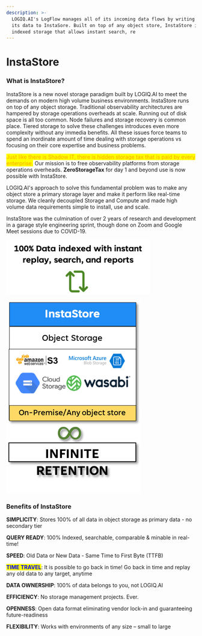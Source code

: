 ```yaml
---
description: >-
  LOGIQ.AI's LogFlow manages all of its incoming data flows by writing 100% of
  its data to InstaSore. Built on top of any object store, InstaStore is fully
  indexed storage that allows instant search, re
---
```


# InstaStore

### What is InstaStore?

InstaStore is a new novel storage paradigm built by LOGIQ.AI to meet the demands on modern high volume business environments. InstaStore runs on top of any object storage. Traditional observability architectures are hampered by storage operations overheads at scale. Running out of disk space is all too common. Node failures and storage recovery is common place. Tiered storage to solve these challenges introduces even more complexity without any immedia benefits. All these issues force teams to spend an inordinate amount of time dealing with storage operations vs focusing on their core expertise and business problems.

<mark style="color:orange;">Just like there is Shadow IT, there is hidden storage tax that is paid by every enterprise.</mark> <mark style="color:blue;"></mark> Our mission is to free observability platforms from storage operations overheads. **ZeroStorageTax** for day 1 and beyond use is now possible with InstaStore.

LOGIQ.AI's approach to solve this fundamental problem was to make any object store a primary storage layer and make it perform like real-time storage. We cleanly decoupled Storage and Compute and made high volume data requirements simple to install, use and scale.

InstaStore was the culmination of over 2 years of research and development in a garage style engineering sprint, though done on Zoom and Google Meet sessions due to COVID-19.

![](../.gitbook/assets/instastore-replay.png)

![](<../.gitbook/assets/InstaStore-1 (1).png>)

### Benefits of InstaStore

**SIMPLICITY**: Stores 100% of all data in object storage as primary data - no secondary tier

**QUERY READY**: 100% Indexed, searchable, comparable & minable in real-time!

**SPEED**: Old Data or New Data - Same Time to First Byte (TTFB)

<mark style="color:blue;">**TIME TRAVEL**</mark>: It is possible to go back in time! Go back in time and replay any old data to any target, anytime

**DATA OWNERSHIP**: 100% of data belongs to you, not LOGIQ.AI

**EFFICIENCY**: No storage management projects. Ever.

**OPENNESS**: Open data format eliminating vendor lock-in and guaranteeing future-readiness

**FLEXIBILITY**: Works with environments of any size – small to large
